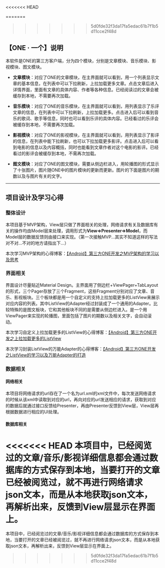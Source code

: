 <<<<<<< HEAD

=======
>>>>>>> 5d0fde32f3da17fa5edac61b7f1b5d11cce2f48d
## 【ONE · 一个】说明

本软件是ONE的第三方客户端，分为四个模块，分别是文章模块、音乐模块、影视模块、图文模块。

- **文章模块**：对应了ONE的文章模块，在主界面就可以看到，用一个列表显示文章的基本信息，在列表中可以下拉刷新，上拉加载更多文章。点击文章后进入详情界面，里面有文章的具体内容、作者等各种信息。已经阅读过的文章会被缓存到本地，不需要再次加载。

- **音乐模块**：对应了ONE的音乐模块，在主界面就可以看到，用列表显示了乐评文章的信息，在列表中可以下拉刷新，上拉加载更多。点击进入后可以看到音乐的歌词、歌手等信息，同时也可以看到乐评的具体内容。已经看过的乐评会被缓存到本地，不需要再次加载。

- **影视模块**：对应了ONE的影视模块，在主界面就可以看到，用列表显示了影评的信息，在列表中能下拉刷新，也可以下拉加载更多影评。点击进入后可以看到电影的信息以及内容概括，同时也能看到文章作者对这个电影的影评。已经看过的影评会被缓存到本地，不需再次加载。

- **图文模块**：对应了ONE的图文模块，需要从侧边栏进入，用轮播图的形式显示了十张图片，图片随ONE中的图片模块的更新而更新。图片的下面是图片的期数以及与图片有关的文字。

---

## 项目设计及学习心得

### 整体设计

本项目基于MVP架构，View层只做了界面相关的处理，网络请求有关及数据库有关的操作均由Model层来处理，调用形式为**View=>Presenter=>Model**，而Model层的数据反馈则由接口来实现。（第一次接触MVP...其实不知道这样的写法对不对...不对的地方请指出下...）

本次学习MVP架构的心得博客：[【Android】第三方ONE开发之MVP架构的学习以及思考](http://193.112.164.83/index.php/2018/05/13/%E3%80%90android%E3%80%91%E7%AC%AC%E4%B8%89%E6%96%B9one%E5%BC%80%E5%8F%91%E4%B9%8Bmvp%E6%9E%B6%E6%9E%84%E7%9A%84%E5%AD%A6%E4%B9%A0%E4%BB%A5%E5%8F%8A%E6%80%9D%E8%80%83/ "【Android】第三方ONE开发之MVP架构的学习以及思考")

### 界面相关

界面设计尽量贴近Material Design。主界面用了侧边栏+ViewPager+TabLayout的形式，三个Pager存放了三个Fragment，这些Fragment分别对应了文章、音乐、影视板块。三个板块都是用一个自定义的支持上拉加载更多的ListView来展示对应内容的列表。其中ListView的Adapter经过封装成了一个通用的Adapter。比较特殊的是图文板块，它和其他板块不同的是需要从侧边栏进入。是一个用ViewPager来实现的轮播图，里面包括了图片的期数以及相关文字，会自动滚动。

本次学习自定义上拉加载更多的ListView的心得博客：[【Android】第三方ONE开发之上拉加载更多的ListView](http://193.112.164.83/index.php/2018/05/17/%E3%80%90android%E3%80%91%E7%AC%AC%E4%B8%89%E6%96%B9one%E5%BC%80%E5%8F%91%E4%B9%8B%E4%B8%8A%E6%8B%89%E5%8A%A0%E8%BD%BD%E6%9B%B4%E5%A4%9A%E7%9A%84listview/ "【Android】第三方ONE开发之上拉加载更多的ListView")

本次学习封装ListView的万能Adapter的心得博客：[【Android】第三方ONE开发之ListView的学习以及万能Adapter的打造](http://193.112.164.83/index.php/2018/05/10/%E3%80%90android%E3%80%91listview%E7%9A%84%E5%AD%A6%E4%B9%A0%E4%BB%A5%E5%8F%8A%E4%B8%87%E8%83%BDadapter%E7%9A%84%E6%89%93%E9%80%A0/ "【Android】第三方ONE开发之ListView的学习以及万能Adapter的打造")

### 数据相关

#### 网络相关

本项目将网络请求的url存在了一个名为url.xml的xml文件中，每次发送网络请求的时候从该xml中读取到对应的url，再向对应的url发送相应的请求，获取到对应的数据后就通过接口反馈给Presenter，再由Presenter反馈到View层，View层再根据数据进行相应的UI处理。

#### 数据库相关

<<<<<<< HEAD
本项目中，已经阅览过的文章/音乐/影视详细信息都会通过数据库的方式保存到本地，当要打开的文章已经被阅览过，就不再进行网络请求json文本，而是从本地获取json文本，再解析出来，反馈到View层显示在界面上。
=======
本项目中，已经阅览过的文章/音乐/影视详细信息都会通过数据库的方式保存到本地，当要打开的文章已经被阅览过，就不再进行网络请求json文本，而是从本地获取json文本，再解析出来，反馈到View层显示在界面上。
>>>>>>> 5d0fde32f3da17fa5edac61b7f1b5d11cce2f48d
